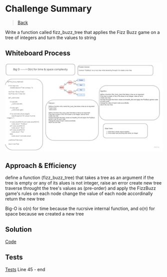 # Challenge Summary

> [Back](../../../README.md)

Write a function called fizz_buzz_tree that applies the Fizz Buzz game on a tree of integers and turn the values to string 


## Whiteboard Process

![img](./fizz_buzz.jpg)

## Approach & Efficiency

define a function (fizz_buzz_tree) that takes a tree as an argument 
if the tree is empty or any of its alues is not integer, raise an error
create new tree 
traverse throught the tree's values as (pre-order) and apply the FizzBuzz game's rules on each node 
change the value of each node accordinally 
return the new tree 

Big-O is o(n) for time because the rucrsive internal function, and o(n) for space because we created a new tree

## Solution
[Code](./fizzbuzz.py)


## Tests

[Tests](../tests/test_trees.py) Line 45 - end